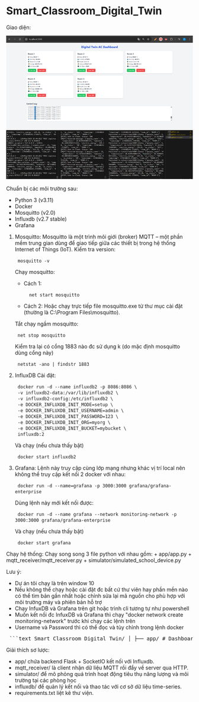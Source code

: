 # Smart_Classroom_Digital_Twin

Giao diện:


<img alt="Dashboard.png" src="https://github.com/ptyants/Smart_Classroom_Digital_Twin/blob/main/DEMO/Dashboard.png?raw=true" data-hpc="true" class="Box-sc-g0xbh4-0 fzFXnm">
<img alt="terminal.png" src="https://github.com/ptyants/Smart_Classroom_Digital_Twin/blob/main/DEMO/terminal.png?raw=true" data-hpc="true" class="Box-sc-g0xbh4-0 fzFXnm">


Chuẩn bị các môi trường sau:
+ Python 3  (v3.11)
+ Docker
+ Mosquitto (v2.0)
+ Influxdb  (v2.7 stable)
+ Grafana


1. Mosquitto:
    Mosquitto là một trình môi giới (broker) MQTT – một phần mềm trung gian dùng để giao tiếp giữa các thiết bị trong hệ thống Internet of Things (IoT).
    Kiểm tra version:
    
        mosquitto -v
        
    Chạy mosquitto:
    + Cách 1: 
        
            net start mosquitto
    
    + Cách 2: Hoặc chạy trực tiếp file mosquitto.exe từ thư mục cài đặt (thường là C:\Program Files\mosquitto).
   
    Tắt chạy ngầm mosquitto:

        net stop mosquitto
        
    Kiểm tra lại có cổng 1883  nào đc sử dụng k (do mặc định mosquitto dùng cổng này)

        netstat -ano | findstr 1883


3. InfluxDB
    Cài đặt:

        docker run -d --name influxdb2 -p 8086:8086 \
        -v influxdb2-data:/var/lib/influxdb2 \
        -v influxdb2-config:/etc/influxdb2 \
        -e DOCKER_INFLUXDB_INIT_MODE=setup \
        -e DOCKER_INFLUXDB_INIT_USERNAME=admin \
        -e DOCKER_INFLUXDB_INIT_PASSWORD=123 \
        -e DOCKER_INFLUXDB_INIT_ORG=myorg \
        -e DOCKER_INFLUXDB_INIT_BUCKET=mybucket \
        influxdb:2

    Và chạy (nếu chưa thấy bật)

        docker start influxdb2

4. Grafana:
    Lệnh này truy cập cùng lớp mạng nhưng khác vị trí local nên không thể truy cập kết nối 2 docker với nhau:
   
        docker run -d --name=grafana -p 3000:3000 grafana/grafana-enterprise

    Dùng lệnh này mới kết nối được:
    
        docker run -d --name grafana --network monitoring-network -p 3000:3000 grafana/grafana-enterprise

    Và chạy (nếu chưa thấy bật)

        docker start grafana


Chạy hệ thống:
    Chạy song song 3 file python với nhau gồm:
    + app/app.py
    + mqtt_receiver/mqtt_receiver.py
    + simulator/simulated_school_device.py


Lưu ý:
+ Dự án tôi chạy là trên window 10
+ Nếu không thể chạy hoặc cài đặt đc bất cứ thư viên hay phần mền nào có thể tìm bản gần nhất hoặc chỉnh sửa lại mã nguồn cho phù hợp với môi trường máy và phiên bản hỗ trợ
+ Chạy InfuxDB và Grafana trên git hoặc trình cli tương tự như powershell
+ Muốn kết nối đc InfuxDB và Grafana thì chạy "docker network create monitoring-network" trước khi chạy các lệnh trên
+ Username và Password thì có thể đọc và tùy chỉnh trong lệnh docker



<pre> ```text Smart_Classroom_Digital_Twin/ │ ├── app/ # Dashboard Flask │ ├── app.py # Flask app chính │ └── templates/ │ └── dashboard.html # Giao diện web │ ├── mqtt_receiver/ # Bộ thu MQTT │ └── mqtt_receiver.py # Lắng nghe dữ liệu từ thiết bị IoT │ ├── simulator/ # Thiết bị mô phỏng │ └── simulated_school_device.py # Mô phỏng thiết bị lớp học gửi dữ liệu │ ├── requirements.txt # Danh sách thư viện Python cần thiết ├── README.md # Tài liệu mô tả dự án ├── .gitignore # Bỏ qua các file/thư mục không cần thiết └── config.py # Biến môi trường (MQTT, Flask API, DB credentials) ``` </pre>


Giải thích sơ lược:
- app/ chứa backend Flask + SocketIO kết nối với Influxdb.
- mqtt_receiver/ là client nhận dữ liệu MQTT rồi đẩy về server qua HTTP.
- simulator/ để mô phỏng quá trình hoạt động tiêu thụ năng lượng và môi trường tại các phòng học
- influxdb/ để quản lý kết nối và thao tác với cơ sở dữ liệu time-series.
- requirements.txt liệt kê thư viện.
  

